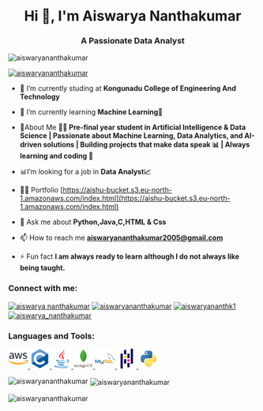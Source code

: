 <h1 align="center">Hi 👋, I'm Aiswarya Nanthakumar</h1>
<h3 align="center">A Passionate Data Analyst</h3>

<p align="left"> <img src="https://komarev.com/ghpvc/?username=aiswaryananthakumar&label=Profile%20views&color=0e75b6&style=flat" alt="aiswaryananthakumar" /> </p>

<p align="left"> <a href="https://github.com/ryo-ma/github-profile-trophy"><img src="https://github-profile-trophy.vercel.app/?username=aiswaryananthakumar" alt="aiswaryananthakumar" /></a> </p>

- 🔭 I’m currently studing at **Kongunadu College of Engineering And Technology**

- 🌱 I’m currently learning **Machine Learning🌟**

- 📄About Me **👨‍💻 Pre-final year student in Artificial Intelligence & Data Science | Passionate about Machine Learning, Data Analytics, and AI-driven solutions | Building projects that make data speak 📊 | Always learning and coding 🚀**

- 📊I’m looking for a job in **Data Analyst📈**

- 👨‍💻 Portfolio [https://aishu-bucket.s3.eu-north-1.amazonaws.com/index.html](https://aishu-bucket.s3.eu-north-1.amazonaws.com/index.html)

- 💬 Ask me about **Python,Java,C,HTML & Css**

- 📫 How to reach me **aiswaryananthakumar2005@gmail.com**

- ⚡ Fun fact **I am always ready to learn although I do not always like being taught.**

<h3 align="left">Connect with me:</h3>
<p align="left">
<a href="https://linkedin.com/in/aiswarya nanthakumar" target="blank"><img align="center" src="https://raw.githubusercontent.com/rahuldkjain/github-profile-readme-generator/master/src/images/icons/Social/linked-in-alt.svg" alt="aiswarya nanthakumar" height="30" width="40" /></a>
<a href="https://instagram.com/aiswaryananthakumar" target="blank"><img align="center" src="https://raw.githubusercontent.com/rahuldkjain/github-profile-readme-generator/master/src/images/icons/Social/instagram.svg" alt="aiswaryananthakumar" height="30" width="40" /></a>
<a href="https://www.hackerrank.com/aiswaryananthk1" target="blank"><img align="center" src="https://raw.githubusercontent.com/rahuldkjain/github-profile-readme-generator/master/src/images/icons/Social/hackerrank.svg" alt="aiswaryananthk1" height="30" width="40" /></a>
<a href="https://www.leetcode.com/aiswarya_nanthakumar" target="blank"><img align="center" src="https://raw.githubusercontent.com/rahuldkjain/github-profile-readme-generator/master/src/images/icons/Social/leet-code.svg" alt="aiswarya_nanthakumar" height="30" width="40" /></a>
</p>

<h3 align="left">Languages and Tools:</h3>
<p align="left"> <a href="https://aws.amazon.com" target="_blank" rel="noreferrer"> <img src="https://raw.githubusercontent.com/devicons/devicon/master/icons/amazonwebservices/amazonwebservices-original-wordmark.svg" alt="aws" width="40" height="40"/> </a> <a href="https://www.cprogramming.com/" target="_blank" rel="noreferrer"> <img src="https://raw.githubusercontent.com/devicons/devicon/master/icons/c/c-original.svg" alt="c" width="40" height="40"/> </a> <a href="https://www.java.com" target="_blank" rel="noreferrer"> <img src="https://raw.githubusercontent.com/devicons/devicon/master/icons/java/java-original.svg" alt="java" width="40" height="40"/> </a> <a href="https://www.mongodb.com/" target="_blank" rel="noreferrer"> <img src="https://raw.githubusercontent.com/devicons/devicon/master/icons/mongodb/mongodb-original-wordmark.svg" alt="mongodb" width="40" height="40"/> </a> <a href="https://www.mysql.com/" target="_blank" rel="noreferrer"> <img src="https://raw.githubusercontent.com/devicons/devicon/master/icons/mysql/mysql-original-wordmark.svg" alt="mysql" width="40" height="40"/> </a> <a href="https://pandas.pydata.org/" target="_blank" rel="noreferrer"> <img src="https://raw.githubusercontent.com/devicons/devicon/2ae2a900d2f041da66e950e4d48052658d850630/icons/pandas/pandas-original.svg" alt="pandas" width="40" height="40"/> </a> <a href="https://www.python.org" target="_blank" rel="noreferrer"> <img src="https://raw.githubusercontent.com/devicons/devicon/master/icons/python/python-original.svg" alt="python" width="40" height="40"/> </a> </p>

<p><img align="left" src="https://github-readme-stats.vercel.app/api/top-langs?username=aiswaryananthakumar&show_icons=true&locale=en&layout=compact" alt="aiswaryananthakumar" /></p>

<p>&nbsp;<img align="center" src="https://github-readme-stats.vercel.app/api?username=aiswaryananthakumar&show_icons=true&locale=en" alt="aiswaryananthakumar" /></p>

<p><img align="center" src="https://github-readme-streak-stats.herokuapp.com/?user=aiswaryananthakumar&" alt="aiswaryananthakumar" /></p>

